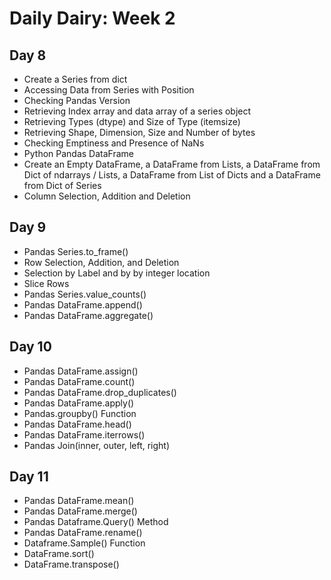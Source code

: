 # Daily Dairy: Week 2

## Day 8

- Create a Series from dict
- Accessing Data from Series with Position
- Checking Pandas Version
- Retrieving Index array and data array of a series object
- Retrieving Types (dtype) and Size of Type (itemsize)
- Retrieving Shape, Dimension, Size and Number of bytes
- Checking Emptiness and Presence of NaNs
- Python Pandas DataFrame
- Create an Empty DataFrame, a DataFrame from Lists, a DataFrame from Dict of ndarrays / Lists, a DataFrame from List of Dicts and a DataFrame from Dict of Series
- Column Selection, Addition and Deletion


## Day 9

- Pandas Series.to_frame()
- Row Selection, Addition, and Deletion
- Selection by Label and by by integer location
- Slice Rows
- Pandas Series.value_counts()
- Pandas DataFrame.append()
- Pandas DataFrame.aggregate()

## Day 10

- Pandas DataFrame.assign()
- Pandas DataFrame.count()
- Pandas DataFrame.drop_duplicates()
- Pandas DataFrame.apply()
- Pandas.groupby() Function
- Pandas DataFrame.head()
- Pandas DataFrame.iterrows()
- Pandas Join(inner, outer, left, right)

## Day 11

- Pandas DataFrame.mean()
- Pandas DataFrame.merge()
- Pandas Dataframe.Query() Method
- Pandas DataFrame.rename()
- Dataframe.Sample() Function
- DataFrame.sort()
- DataFrame.transpose()

